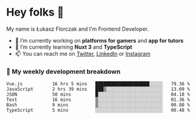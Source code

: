 # Hey folks 👋

My name is Łukasz Florczak and I'm Frontend Developer. 

- 🔭 I’m currently working on **platforms for gamers** and **app for tutors**
- 🌱 I’m currently learning **Nuxt 3** and **TypeScript**
- 📫 You can reach me on [Twitter](https://twitter.com/lukaszflorczak), [LinkedIn](https://pl.linkedin.com/in/lukasz-florczak) or [Instagram](https://instagram.com/lukaszflorczak)


### 🧮 My weekly development breakdown

<!--START_SECTION:waka-->

```text
Vue.js           16 hrs 5 mins   ████████████████████░░░░░   79.36 %
JavaScript       2 hrs 39 mins   ███▒░░░░░░░░░░░░░░░░░░░░░   13.09 %
JSON             50 mins         █░░░░░░░░░░░░░░░░░░░░░░░░   04.18 %
Text             16 mins         ▒░░░░░░░░░░░░░░░░░░░░░░░░   01.36 %
Bash             9 mins          ▒░░░░░░░░░░░░░░░░░░░░░░░░   00.80 %
TypeScript       5 mins          ░░░░░░░░░░░░░░░░░░░░░░░░░   00.48 %
```

<!--END_SECTION:waka-->

<!--
**lukaszflorczak/lukaszflorczak** is a ✨ _special_ ✨ repository because its `README.md` (this file) appears on your GitHub profile.

Here are some ideas to get you started:

- 🔭 I’m currently working on ...
- 🌱 I’m currently learning ...
- 👯 I’m looking to collaborate on ...
- 🤔 I’m looking for help with ...
- 💬 Ask me about ...
- 📫 How to reach me: ...
- 😄 Pronouns: ...
- ⚡ Fun fact: ...
-->
